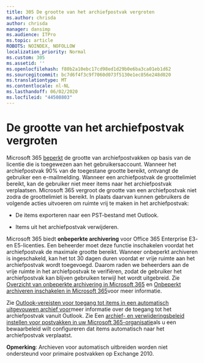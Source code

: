 ```yaml
---
title: 305 De grootte van het archiefpostvak vergroten
ms.author: chrisda
author: chrisda
manager: dansimp
ms.audience: ITPro
ms.topic: article
ROBOTS: NOINDEX, NOFOLLOW
localization_priority: Normal
ms.custom: 305
ms.assetid: ''
ms.openlocfilehash: f80b2a10ebc17cd98ed1d29b0e6ba3ca01eb1d62
ms.sourcegitcommit: bc7d6f4f3c9f7060d073f5130e1ec856e248d020
ms.translationtype: MT
ms.contentlocale: nl-NL
ms.lasthandoff: 06/02/2020
ms.locfileid: "44508803"
---
```

# <a name="increase-the-archive-mailbox-size"></a>De grootte van het archiefpostvak vergroten

Microsoft 365 [beperkt](https://docs.microsoft.com/office365/servicedescriptions/exchange-online-service-description/exchange-online-limits#mailbox-storage-limits) de grootte van archiefpostvakken op basis van de licentie die is toegewezen aan het gebruikersaccount. Wanneer het archiefpostvak 90% van de toegestane grootte bereikt, ontvangt de gebruiker een e-mailmelding. Wanneer een archiefpostvak de groottelimiet bereikt, kan de gebruiker niet meer items naar het archiefpostvak verplaatsen. Microsoft 365 vergroot de grootte van een archiefpostvak niet zodra de groottelimiet is bereikt. In plaats daarvan kunnen gebruikers de volgende acties uitvoeren om ruimte vrij te maken in het archiefpostvak:

- De items exporteren naar een PST-bestand met Outlook.

- Items uit het archiefpostvak verwijderen.

Microsoft 365 biedt **onbeperkte archivering** voor Office 365 Enterprise E3- en E5-licenties. Een beheerder moet deze functie inschakelen voordat het archiefpostvak de maximale grootte bereikt. Wanneer onbeperkt archiveren is ingeschakeld, kan het tot 30 dagen duren voordat er vrije ruimte aan het archiefpostvak wordt toegevoegd. Daarom raden we beheerders aan de vrije ruimte in het archiefpostvak te verifiëren, zodat de gebruiker het archiefpostvak kan blijven gebruiken terwijl het wordt uitgebreid. Zie [Overzicht van onbeperkte archivering in Microsoft 365](https://docs.microsoft.com/microsoft-365/compliance/unlimited-archiving) en [Onbeperkt archiveren inschakelen in Microsoft 365](https://docs.microsoft.com/microsoft-365/compliance/enable-unlimited-archiving)voor meer informatie.

Zie [Outlook-vereisten voor toegang tot items in een automatisch uitgevouwen archief voor](https://docs.microsoft.com/microsoft-365/compliance/unlimited-archiving#outlook-requirements-for-accessing-items-in-an-auto-expanded-archive)meer informatie over de toegang tot het archiefpostvak vanuit Outlook. Zie Een [archief- en verwijderingsbeleid instellen voor postvakken in uw Microsoft 365-organisatie](https://docs.microsoft.com/microsoft-365/compliance/set-up-an-archive-and-deletion-policy-for-mailboxes)als u een bewaarbeleid wilt configureren dat items automatisch naar het archiefpostvak verplaatst.

**Opmerking**: Archieven voor automatisch uitbreiden worden niet ondersteund voor primaire postvakken op Exchange 2010.
